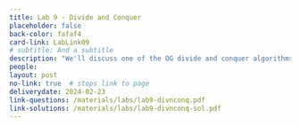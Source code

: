 ```yaml
---
title: Lab 9 - Divide and Conquer
placeholder: false
back-color: fafaf4
card-link: LabLink09
# subtitle: And a subtitle
description: "We'll discuss one of the OG divide and conquer algorithms: Kartsuba's algorithm."
people:
layout: post
no-link: true  # stops link to page 
deliverydate: 2024-02-23
link-questions: /materials/labs/lab9-divnconq.pdf
link-solutions: /materials/labs/lab9-divnconq-sol.pdf
---
```










